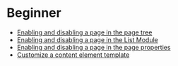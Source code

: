 # Beginner

* [Enabling and disabling a page in the page tree](/10GettingStarted/20BasicConfiguration/10BackendBasics/EnablingAndDisablingAPageInThePageTree.md)
* [Enabling and disabling a page in the List Module](/10GettingStarted/20BasicConfiguration/10BackendBasics/EnablingAndDisablingAPageInTheListModule.md)
* [Enabling and disabling a page in the page properties](/10GettingStarted/20BasicConfiguration/10BackendBasics/EnablingAndDisablingAPageInThePageProperties.md)
* [Customize a content element template](/20BuildingWebsites/10ContentManagement/20CreateCustomContentElements/CustomizeAContentElementTemplate.md)
